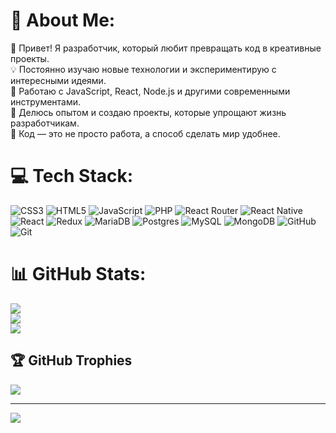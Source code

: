 # 💫 About Me:
🚀 Привет! Я разработчик, который любит превращать код в креативные проекты.<br>💡 Постоянно изучаю новые технологии и экспериментирую с интересными идеями.<br>🔧 Работаю с JavaScript, React, Node.js и другими современными инструментами.<br>📌 Делюсь опытом и создаю проекты, которые упрощают жизнь разработчикам.<br>🎯 Код — это не просто работа, а способ сделать мир удобнее.


# 💻 Tech Stack:
![CSS3](https://img.shields.io/badge/css3-%231572B6.svg?style=for-the-badge&logo=css3&logoColor=white) ![HTML5](https://img.shields.io/badge/html5-%23E34F26.svg?style=for-the-badge&logo=html5&logoColor=white) ![JavaScript](https://img.shields.io/badge/javascript-%23323330.svg?style=for-the-badge&logo=javascript&logoColor=%23F7DF1E) ![PHP](https://img.shields.io/badge/php-%23777BB4.svg?style=for-the-badge&logo=php&logoColor=white) ![React Router](https://img.shields.io/badge/React_Router-CA4245?style=for-the-badge&logo=react-router&logoColor=white) ![React Native](https://img.shields.io/badge/react_native-%2320232a.svg?style=for-the-badge&logo=react&logoColor=%2361DAFB) ![React](https://img.shields.io/badge/react-%2320232a.svg?style=for-the-badge&logo=react&logoColor=%2361DAFB) ![Redux](https://img.shields.io/badge/redux-%23593d88.svg?style=for-the-badge&logo=redux&logoColor=white) ![MariaDB](https://img.shields.io/badge/MariaDB-003545?style=for-the-badge&logo=mariadb&logoColor=white) ![Postgres](https://img.shields.io/badge/postgres-%23316192.svg?style=for-the-badge&logo=postgresql&logoColor=white) ![MySQL](https://img.shields.io/badge/mysql-4479A1.svg?style=for-the-badge&logo=mysql&logoColor=white) ![MongoDB](https://img.shields.io/badge/MongoDB-%234ea94b.svg?style=for-the-badge&logo=mongodb&logoColor=white) ![GitHub](https://img.shields.io/badge/github-%23121011.svg?style=for-the-badge&logo=github&logoColor=white) ![Git](https://img.shields.io/badge/git-%23F05033.svg?style=for-the-badge&logo=git&logoColor=white)
# 📊 GitHub Stats:
![](https://github-readme-stats.vercel.app/api?username=Necochi&theme=dark&hide_border=false&include_all_commits=true&count_private=true)<br/>
![](https://github-readme-streak-stats.herokuapp.com/?user=Necochi&theme=dark&hide_border=false)<br/>
![](https://github-readme-stats.vercel.app/api/top-langs/?username=Necochi&theme=dark&hide_border=false&include_all_commits=true&count_private=true&layout=compact)

## 🏆 GitHub Trophies
![](https://github-profile-trophy.vercel.app/?username=Necochi&theme=radical&no-frame=false&no-bg=false&margin-w=4)

---
[![](https://visitcount.itsvg.in/api?id=Necochi&icon=4&color=8)](https://visitcount.itsvg.in)

<!-- Proudly created with GPRM ( https://gprm.itsvg.in ) -->
